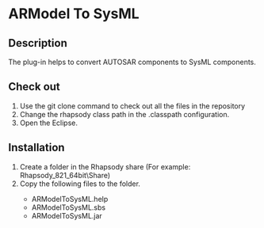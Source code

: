 # ARModel To SysML

## Description

The plug-in helps to convert AUTOSAR components to SysML components.

## Check out

1. Use the git clone command to check out all the files in the repository
2. Change the rhapsody class path in the .classpath configuration.
3. Open the Eclipse.

## Installation

1. Create a folder <ARModelToSysML> in the Rhapsody share (For example: Rhapsody_821_64bit\Share)
2. Copy the following files to the <ARModelToSysML> folder.
    - ARModelToSysML.help
    - ARModelToSysML.sbs
    - ARModelToSysML.jar